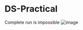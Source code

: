# DS-Practical


Complete run is impossible
![image](https://user-images.githubusercontent.com/102027466/162620165-8fd13fe0-4fa7-44ca-b33d-041f25e32369.png)
